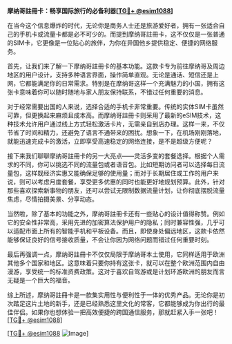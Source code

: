 **摩纳哥註冊卡：畅享国际旅行的必备利器[[TG💪+ @esim1088](https://t.me/s/esim1088)]**

在当今这个信息爆炸的时代，无论你是商务人士还是旅游爱好者，拥有一张适合自己的手机卡或流量卡都是必不可少的。而提到摩纳哥註冊卡，这不仅仅是一张普通的SIM卡，它更像是一位贴心的旅伴，为你在异国他乡提供稳定、便捷的网络服务。

首先，让我们来了解一下摩纳哥註冊卡的基本功能。这款卡专为前往摩纳哥及周边地区的用户设计，支持多种语言界面，操作简单直观。无论是通话、短信还是上网，它都能满足你的日常需求。特别是在摩纳哥这样一个充满魅力的小国，拥有这张卡意味着你可以随时随地与家人朋友保持联系，不错过任何重要的消息。

对于经常需要出国的人来说，选择合适的手机卡非常重要。传统的实体SIM卡虽然可靠，但更换起来麻烦且成本高。而摩纳哥註冊卡则采用了最新的eSIM技术，这种技术允许用户通过线上方式轻松激活卡片，无需亲自到店办理。这样一来，不仅节省了时间和精力，还避免了语言不通带来的困扰。想象一下，在机场刚刚落地，就能迅速完成卡的激活，立即享受高速稳定的网络连接，是不是超级方便呢？

接下来我们聊聊摩纳哥註冊卡的另一大亮点——灵活多变的套餐选择。根据个人需求的不同，你可以挑选不同的流量包或者语音包。比如短期访问者可以选择每日流量包，这样既经济实惠又能确保足够的使用量；而对于长期居住或工作的用户来说，则可以考虑月度套餐，享受更多优惠的同时也能更好地规划预算。此外，针对那些喜欢探索新事物的朋友，还可以尝试无限制数据流量计划，让你彻底摆脱流量焦虑，尽情拍摄美景、分享动态。

当然啦，除了基本的功能之外，摩纳哥註冊卡还有一些贴心的设计值得称赞。例如它的安全性非常高，采用先进的加密算法保护用户的隐私；同时兼容性强，几乎可以适配市面上所有的智能手机和平板设备。而且，即使身处偏远地区，这款卡依然能够保证良好的信号接收质量，不会让你因为网络问题而错过任何重要时刻。

最后再强调一点，摩纳哥註冊卡不仅仅局限于摩纳哥本土使用，它同样适用于欧洲其他多个国家和地区。这意味着只要你持有这张卡，就可以在整个欧洲范围内自由漫游，享受统一的标准资费政策。这对于喜欢自驾游或是计划环游欧洲的朋友而言无疑是一个巨大的福音。

综上所述，摩纳哥註冊卡是一款集实用性与便利性于一体的优秀产品。无论你是初次踏足这片土地的新手，还是已经熟悉这里文化的常客，它都能够成为你出行的最佳伴侣。如果你也想体验一把高效便捷的跨国通信服务，那就赶紧入手一张吧！[[TG💪+ @esim1088](https://t.me/s/esim1088)]

[[TG💪+ @esim1088](https://t.me/s/esim1088) ![Image](https://i.postimg.cc/4NQfJmqS/Snipaste-2025-05-13-00-14-12.png)]